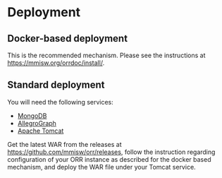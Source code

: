 # Deployment

## Docker-based deployment

This is the recommended mechanism. Please see the instructions at 
https://mmisw.org/orrdoc/install/.

## Standard deployment

You will need the following services:
 
- [MongoDB](https://www.mongodb.com/)
- [AllegroGraph](http://franz.com/agraph/allegrograph/)
- [Apache Tomcat](http://tomcat.apache.org/)

Get the latest WAR from the releases at https://github.com/mmisw/orr/releases,
follow the instruction regarding configuration of your ORR instance
as described for the docker based mechanism,
and deploy the WAR file under your Tomcat service. 
